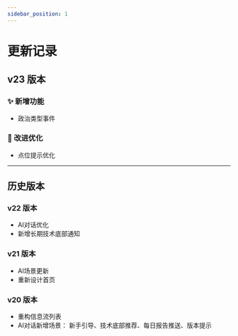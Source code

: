 ```yaml
---
sidebar_position: 1
---
```


# 更新记录

## v23 版本

### ✨ 新增功能

- 政治类型事件

### 🔧 改进优化

- 点位提示优化

---

## 历史版本

### v22 版本

- AI对话优化
- 新增长期技术底部通知

### v21 版本

- AI场景更新
- 重新设计首页

### v20 版本

- 重构信息流列表
- AI对话新增场景： 新手引导、技术底部推荐、每日报告推送、版本提示
